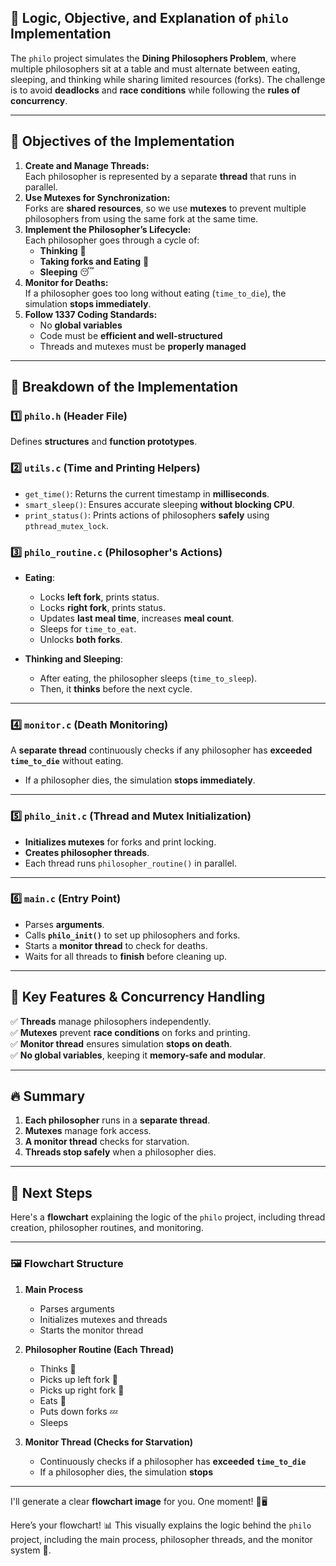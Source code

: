 ## **🧠 Logic, Objective, and Explanation of `philo` Implementation**  

The `philo` project simulates the **Dining Philosophers Problem**, where multiple philosophers sit at a table and must alternate between eating, sleeping, and thinking while sharing limited resources (forks). The challenge is to avoid **deadlocks** and **race conditions** while following the **rules of concurrency**.

---

## **🌟 Objectives of the Implementation**
1. **Create and Manage Threads:**  
   Each philosopher is represented by a separate **thread** that runs in parallel.
2. **Use Mutexes for Synchronization:**  
   Forks are **shared resources**, so we use **mutexes** to prevent multiple philosophers from using the same fork at the same time.
3. **Implement the Philosopher’s Lifecycle:**  
   Each philosopher goes through a cycle of:
   - **Thinking** 🤔  
   - **Taking forks and Eating** 🍝  
   - **Sleeping** 😴  
4. **Monitor for Deaths:**  
   If a philosopher goes too long without eating (`time_to_die`), the simulation **stops immediately**.
5. **Follow 1337 Coding Standards:**  
   - No **global variables**
   - Code must be **efficient and well-structured**
   - Threads and mutexes must be **properly managed**

---

## **🔗 Breakdown of the Implementation**

### **1️⃣ `philo.h` (Header File)**
Defines **structures** and **function prototypes**.

### **2️⃣ `utils.c` (Time and Printing Helpers)**
- `get_time()`: Returns the current timestamp in **milliseconds**.
- `smart_sleep()`: Ensures accurate sleeping **without blocking CPU**.
- `print_status()`: Prints actions of philosophers **safely** using `pthread_mutex_lock`.

### **3️⃣ `philo_routine.c` (Philosopher's Actions)**
- **Eating**:  
  - Locks **left fork**, prints status.  
  - Locks **right fork**, prints status.  
  - Updates **last meal time**, increases **meal count**.  
  - Sleeps for `time_to_eat`.  
  - Unlocks **both forks**.  

- **Thinking and Sleeping**:  
  - After eating, the philosopher sleeps (`time_to_sleep`).  
  - Then, it **thinks** before the next cycle.  

---

### **4️⃣ `monitor.c` (Death Monitoring)**
A **separate thread** continuously checks if any philosopher has **exceeded `time_to_die`** without eating.
- If a philosopher dies, the simulation **stops immediately**.

---

### **5️⃣ `philo_init.c` (Thread and Mutex Initialization)**
- **Initializes mutexes** for forks and print locking.
- **Creates philosopher threads**.
- Each thread runs `philosopher_routine()` in parallel.

---

### **6️⃣ `main.c` (Entry Point)**
- Parses **arguments**.
- Calls **`philo_init()`** to set up philosophers and forks.
- Starts a **monitor thread** to check for deaths.
- Waits for all threads to **finish** before cleaning up.

---

## **🚀 Key Features & Concurrency Handling**
✅ **Threads** manage philosophers independently.  
✅ **Mutexes** prevent **race conditions** on forks and printing.  
✅ **Monitor thread** ensures simulation **stops on death**.  
✅ **No global variables**, keeping it **memory-safe and modular**.  

---

## **🔥 Summary**
1. **Each philosopher** runs in a **separate thread**.
2. **Mutexes** manage fork access.
3. **A monitor thread** checks for starvation.
4. **Threads stop safely** when a philosopher dies.

---

## **📌 Next Steps**
Here's a **flowchart** explaining the logic of the `philo` project, including thread creation, philosopher routines, and monitoring.

---

### **🖼️ Flowchart Structure**
1. **Main Process**  
   - Parses arguments  
   - Initializes mutexes and threads  
   - Starts the monitor thread  

2. **Philosopher Routine (Each Thread)**
   - Thinks 🤔  
   - Picks up left fork 🍴  
   - Picks up right fork 🍴  
   - Eats 🍝  
   - Puts down forks 💤  
   - Sleeps  

3. **Monitor Thread (Checks for Starvation)**
   - Continuously checks if a philosopher has **exceeded `time_to_die`**
   - If a philosopher dies, the simulation **stops**  

---

I'll generate a clear **flowchart image** for you. One moment! 🎨🖥️


Here’s your flowchart! 📊 This visually explains the logic behind the `philo` project, including the main process, philosopher threads, and the monitor system 🚀.